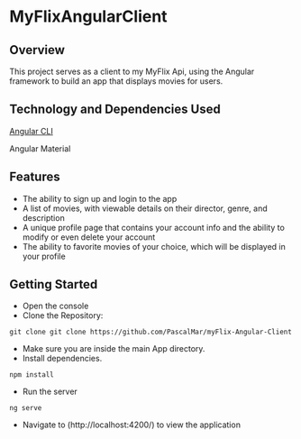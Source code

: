 # MyFlixAngularClient
## Overview
This project serves as a client to my MyFlix Api, using the Angular framework to build an app that displays movies for users.

## Technology and Dependencies Used

[Angular CLI](https://github.com/angular/angular-cli)

Angular Material

## Features
- The ability to sign up and login to the app
- A list of movies, with viewable details on their director, genre, and description
- A unique profile page that contains your account info and the ability to modify or even delete your account
- The ability to favorite movies of your choice, which will be displayed in your profile

## Getting Started

- Open the console
- Clone the Repository:
```
git clone git clone https://github.com/PascalMar/myFlix-Angular-Client
```
- Make sure you are inside the main App directory.
- Install dependencies.
```
npm install
```
- Run the server
```
ng serve
```
- Navigate to (http://localhost:4200/) to view the application
